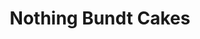---
title: "Nothing Bundt Cakes"
url: /tucson/nothing-bundt-cakes-east-broadway-boulevard/
shop: Konditorei
---